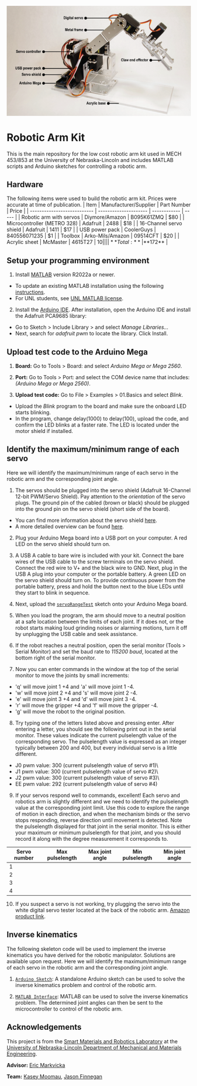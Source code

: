 ![Image of the robotic arm kit](Robotic_arm-01.png)
# Robotic Arm Kit 
This is the main repository for the low cost robotic arm kit used in MECH 453/853 at the University of Nebraska-Lincoln and includes MATLAB scripts and Arduino sketches for controlling a robotic arm. 

## Hardware
The following items were used to build the robotic arm kit. Prices were accurate at time of publication. 
| Item                        | Manufacturer/Supplier | Part Number  | Price |
| --------------------------- | --------------------- | ------------ | ----- |
| Robotic arm with servos     | Diymore/Amazon        | B095K61ZMQ   | $80   |
| Microcontroller (METRO 328) | Adafruit              | 2488         | $18   |
| 16-Channel servo shield     | Adafruit              | 1411         | $17   |
| USB power pack              | CoolerGuys            | 840556071235 | $1    |
| Toolbox                     | Arko-Mils/Amazon      | 09514CFT     | $20   |
| Acrylic sheet               | McMaster              | 4615T27      | $10   |
|                             |                       |   **Total:** | **$172** |

## Setup your programming environment
1. Install [MATLAB](https://www.mathworks.com/help/install/install-products.html) version R2022a or newer. 
- To update an existing MATLAB installation using the following [instructions](https://www.mathworks.com/help/matlab/matlab_env/check-for-software-updates.html).
- For UNL students, see [UNL MATLAB license](https://itprocurement.unl.edu/matlab). 

2. Install the [Arduino IDE](https://www.arduino.cc/en/software). After installation, open the Arduino IDE and install the Adafruit PCA9685 library:
- Go to Sketch > Include Library > and select *Manage Libraries...*
- Next, search for *adafruit pwm* to locate the library. Click Install.

## Upload test code to the Arduino Mega
1. **Board:** Go to Tools > Board: and select *Arduino Mega or Mega 2560*.
    
2. **Port:** Go to Tools > Port: and select the COM device name that includes: *(Arduino Mega or Mega 2560)*.
    
3. **Upload test code:** Go to File > Examples > 01.Basics and select *Blink*. 

- Upload the *Blink* program to the board and make sure the onboard LED starts blinking. 
- In the program, change delay(1000) to delay(100), upload the code, and confirm the LED blinks at a faster rate. The LED is located under the motor shield if installed.

## Identify the maximum/minimum range of each servo
Here we will identify the maximum/minimum range of each servo in the robotic arm and the corresponding joint angle.

1. The servos should be plugged into the servo shield (Adafruit 16-Channel 12-bit PWM/Servo Shield). Pay attention to the *orientation* of the servo plugs. The ground pin of the cabled (brown or black) should be plugged into the ground pin on the servo shield (short side of the board). 
    
- You can find more information about the servo shield [here](https://www.adafruit.com/product/1411). 
- A more detailed overview can be found [here](https://learn.adafruit.com/adafruit-16-channel-pwm-slash-servo-shield?view=all).
    
2. Plug your Arduino Mega board into a USB port on your computer. A red LED on the servo shield should turn on. 
    
3. A USB A cable to bare wire is included with your kit. Connect the bare wires of the USB cable to the screw terminals on the servo shield. Connect the red wire to V+ and the black wire to GND. Next, plug in the USB A plug into your computer or the portable battery. A green LED on the servo shield should turn on. To provide continuous power from the portable battery, press and hold the button next to the blue LEDs until they start to blink in sequence. 
    
4. Next, upload the [`servoRangeTest`](https://github.com/smrLab/Robotic-Arm-Kit/blob/master/servoRangeTest) sketch onto your Arduino Mega board.

5. When you load the program, the arm should move to a neutral position at a safe location between the limits of each joint. If it does not, or the robot starts making loud grinding noises or alarming motions, turn it off by unplugging the USB cable and seek assistance.

6. If the robot reaches a neutral position, open the serial monitor (Tools > Serial Monitor) and set the baud rate to *115200 baud*, located at the bottom right of the serial monitor. 
    
7. Now you can enter commands in the window at the top of the serial monitor to move the joints by small increments: 

- 'q' will move joint 1 +4 and 'a' will move joint 1 -4. 
- 'w' will move joint 2 +4 and 's' will move joint 2 -4. 
- 'e' will move joint 3 +4 and 'd' will move joint 3 -4. 
- 'r' will move the gripper +4 and 'f' will move the gripper -4. 
- 'g' will move the robot to the original position. 
    
8. Try typing one of the letters listed above and pressing enter. After entering a letter, you should see the following print out in the serial monitor. These values indicate the current pulselength value of the corresponding servo. The pulselength value is expressed as an integer typically between 200 and 400, but every individual servo is a little different.
    
- J0 pwm value: 300 (current pulselength value of servo \#1)\\
- J1 pwm value: 300 (current pulselength value of servo \#2)\\
- J2 pwm value: 300 (current pulselength value of servo \#3)\\
- EE pwm value: 292 (current pulselength value of servo \#4)

9. If your servos respond well to commands, excellent! Each servo and robotics arm is slightly different and we need to identify the pulselength value at the corresponding joint limit. Use this code to explore the range of motion in each direction, and when the mechanism binds or the servo stops responding, reverse direction until movement is detected. Note the pulselength displayed for that joint in the serial monitor. This is either your maximum or minimum pulselength for that joint, and you should record it along with the degree measurement it corresponds to. 

| Servo number | Max pulselength | Max joint angle | Min pulselength | Min joint angle |
| ------------ | --------------- | --------------- | --------------- | --------------- |
|       1      |                 |                 |                 |                 |
|       2      |                 |                 |                 |                 |
|       3      |                 |                 |                 |                 |
|       4      |                 |                 |                 |                 |

10. If you suspect a servo is not working, try plugging the servo into the white digital servo tester located at the back of the robotic arm. [Amazon product link](https://a.co/d/4Cqx07L).

## Inverse kinematics
The following skeleton code will be used to implement the inverse kinematics you have derived for the robotic manipulator. Solutions are available upon request.
Here we will identify the maximum/minimum range of each servo in the robotic arm and the corresponding joint angle.

1. [`Arduino Sketch`](https://github.com/smrLab/Robotic-Arm-Kit/blob/master/Inverse_kinematics/Arduino_only): A standalone Arduino sketch can be used to solve the inverse kinematics problem and control of the robotic arm.

2. [`MATLAB Interface`](https://github.com/smrLab/Robotic-Arm-Kit/blob/master/Inverse_kinematics/MATLAB_interface): MATLAB can be used to solve the inverse kinematics problem. The determined joint angles can then be sent to the microcontroller to control of the robotic arm.

## Acknowledgements
This project is from the [Smart Materials and Robotics Laboratory](https://smr.unl.edu/) at the [University of Nebraska-Lincoln Department of Mechanical and Materials Engineering](https://engineering.unl.edu/mme/). 

**Advisor:** [Eric Markvicka](https://engineering.unl.edu/mme/faculty/eric-markvicka/)

**Team:** [Kasey Moomau](https://www.linkedin.com/in/kasey-moomau-8a18a31bb/), [Jason Finnegan](https://www.linkedin.com/in/jason-finnegan-218175149/)